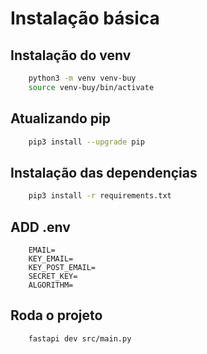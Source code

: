 # Instalação básica

## Instalação do venv

```sh
    python3 -m venv venv-buy
    source venv-buy/bin/activate
```
## Atualizando pip

```sh
    pip3 install --upgrade pip
```

## Instalação das dependençias

```sh
    pip3 install -r requirements.txt
```

## ADD .env

```
    EMAIL=
    KEY_EMAIL=
    KEY_POST_EMAIL=
    SECRET_KEY= 
    ALGORITHM= 
```

## Roda o projeto

```sh
    fastapi dev src/main.py
```